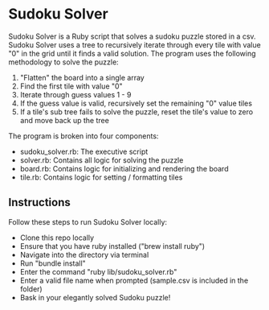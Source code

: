 # Sudoku Solver

Sudoku Solver is a Ruby script that solves a sudoku puzzle stored in a csv. Sudoku Solver uses a tree to recursively iterate through every tile with value "0" in the grid until it finds a valid solution. The program uses the following methodology to solve the puzzle:
1) "Flatten" the board into a single array
2) Find the first tile with value "0"
3) Iterate through guess values 1 - 9
4) If the guess value is valid, recursively set the remaining "0" value tiles
5) If a tile's sub tree fails to solve the puzzle, reset the tile's value to zero and move back up the tree

The program is broken into four components:
- sudoku_solver.rb: The executive script
- solver.rb: Contains all logic for solving the puzzle
- board.rb: Contains logic for initializing and rendering the board
- tile.rb: Contains logic for setting / formatting tiles

## Instructions

Follow these steps to run Sudoku Solver locally:
- Clone this repo locally
- Ensure that you have ruby installed ("brew install ruby")
- Navigate into the directory via terminal
- Run "bundle install"
- Enter the command "ruby lib/sudoku_solver.rb"
- Enter a valid file name when prompted (sample.csv is included in the folder)
- Bask in your elegantly solved Sudoku puzzle!
